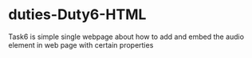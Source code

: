# duties-Duty6-HTML


Task6 is simple single webpage about how to add and embed the audio element in web page with certain properties